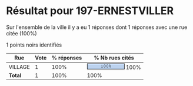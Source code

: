 # Résultat pour 197-ERNESTVILLER

Sur l'ensemble de la ville il y a eu 1 réponses dont 1 réponses avec une rue citée (100%)

1 points noirs identifiés

| Rue | Vote | % réponses | % Nb rues cités|
|-----|------|------------|----------------|
| VILLAGE | 1 | 100% | <img src="../../img/bar_100.gif" />&nbsp;100%|
| **Total** | 1 | 100% | 100%|
